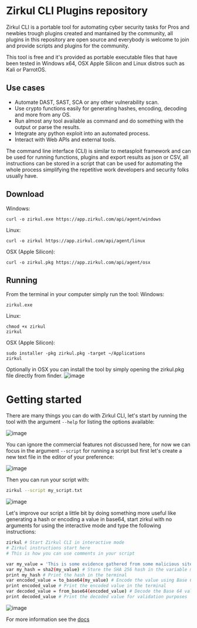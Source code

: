 # Zirkul CLI Plugins repository
Zirkul CLI is a portable tool for automating cyber security tasks for Pros and newbies trough plugins created and mantained by the community, all plugins in this repository are open source and everybody is welcome to join and provide scripts and plugins for the community.

This tool is free and it's provided as portable executable files that have been tested in Windows x64, OSX Apple Silicon and Linux distros such as Kali or ParrotOS.

## Use cases
* Automate DAST, SAST, SCA or any other vulnerability scan.
* Use crypto functions easily for generating hashes, encoding, decoding and more from any OS.
* Run almost any tool available as command and do something with the output or parse the results.
* Integrate any python exploit into an automated process.
* Interact with Web APIs and external tools.

The command line interface (CLI) is similar to metasploit framework and can be used for running functions, plugins and export results as json or CSV, all instructions can be stored in a script that can be used for automating the whole process simplifying the repetitive work developers and security folks usually have.

## Download

Windows:
```
curl -o zirkul.exe https://app.zirkul.com/api/agent/windows

```
Linux:
```
curl -o zirkul https://app.zirkul.com/api/agent/linux
```
OSX (Apple Silicon):
```
curl -o zirkul.pkg https://app.zirkul.com/api/agent/osx
```
## Running
From the terminal in your computer simply run the tool:
Windows:
```
zirkul.exe
```
Linux:
```
chmod +x zirkul
zirkul
```
OSX (Apple Silicon):
```
sudo installer -pkg zirkul.pkg -target ~/Applications
zirkul
```
Optionally in OSX you can install the tool by simply opening the zirkul.pkg file directly from finder.
![image](https://github.com/user-attachments/assets/c393bedf-c269-4367-a566-72f5aa32db1a)

# Getting started
There are many things you can do with Zirkul CLI, let's start by running the tool with the argument `--help` for listing the options available:

![image](https://github.com/user-attachments/assets/7c496acf-cc01-4121-a114-3b1687e32e65)

You can ignore the commercial features not discussed here, for now we can focus in the argument `--script` for running a script but first let's create a new text file in the editor of your preference:

![image](https://github.com/user-attachments/assets/2591d246-dac8-4189-9a94-0a2dd2524dc0)

Then you can run your script with:
``` bash
zirkul --script my_script.txt
```

![image](https://github.com/user-attachments/assets/fe4d7de4-5d56-4000-a0ed-6ee755163b3c)

Let's improve our script a little bit by doing something more useful like generating a hash or encoding a value in base64, start zirkul with no arguments for using the interactive mode and type the following instructions:
```bash
zirkul # Start Zirkul CLI in interactive mode
# Zirkul instructions start here
# This is how you can use comments in your script

var my_value = 'This is some evidence gathered from some malicious site'
var my_hash = sha2(my_value) # Store the SHA 256 hash in the variable my_hash
print my_hash # Print the hash in the terminal
var encoded_value = to_base64(my_value) # Encode the value using Base 64
print encoded_value # Print the encoded value in the terminal
var decoded_value = from_base64(encoded_value) # Decode the Base 64 value
print decoded_value # Print the decoded value for validation purposes
```
![image](https://github.com/user-attachments/assets/ffc1fd33-6dc5-4af9-a7a9-46d5ca2ecca9)



For more information see the [docs](https://docs.zirkul.com/zirkul-agent/running-the-agent/command-line-interface)
